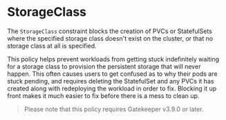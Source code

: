 # StorageClass

The `StorageClass` constraint blocks the creation of PVCs or StatefulSets
where the specified storage class doesn't exist on the cluster, or that no
storage class at all is specified.

This policy helps prevent workloads from getting stuck indefinitely waiting
for a storage class to provision the persistent storage that will never
happen. This often causes users to get confused as to why their pods are stuck
pending, and requires deleting the StatefulSet and any PVCs it has created along
with redeploying the workload in order to fix. Blocking it up front makes it
much easier to fix before there is a mess to clean up.

> Please note that this policy requires Gatekeeper v3.9.0 or later.